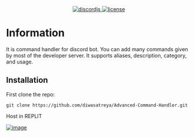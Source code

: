 <div align=center>

  
  <a href="https://github.com/discordjs">
    <img src="https://img.shields.io/badge/discord.js-v12.5.3-blue.svg?logo=npm" alt="discordjs">
  </a>

  <a href="https://github.com/diwasatreya/Advanced-Command-Handler/blob/main/LICENSE">
    <img src="https://img.shields.io/badge/license-Apache%202-blue" alt="license">
  </a>

</div>

# Information
It is command handler for discord bot. You can add many commands given by most of the developer server. It supports  aliases, description, category, and usage.

## Installation
First clone the repo:
```
git clone https://github.com/diwasatreya/Advanced-Command-Handler.git
```
Host in REPLIT

[![image](https://camo.githubusercontent.com/807ef293459e367b2769d7b590e00f31e35d6b2e1c7bc4f570e37abbc3650f3c/68747470733a2f2f7265706c2e69742f62616467652f6769746875622f5a65726f446973636f72642f4769766561776179426f74)](https://repl.it/github/diwasatreya/Advanced-Command-Handler)
